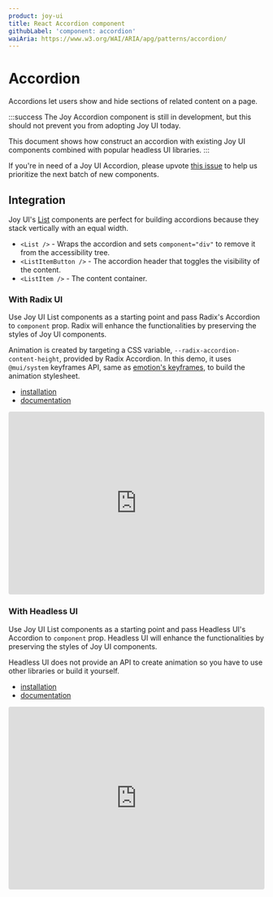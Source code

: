 ```yaml
---
product: joy-ui
title: React Accordion component
githubLabel: 'component: accordion'
waiAria: https://www.w3.org/WAI/ARIA/apg/patterns/accordion/
---
```


# Accordion

<p class="description">Accordions let users show and hide sections of related content on a page.</p>

:::success
The Joy Accordion component is still in development, but this should not prevent you from adopting Joy UI today.

This document shows how construct an accordion with existing Joy UI components combined with popular headless UI libraries.
:::

If you're in need of a Joy UI Accordion, please upvote [this issue](https://github.com/mui/material-ui/issues/36281) to help us prioritize the next batch of new components.

## Integration

Joy UI's [List](/joy-ui/react-list/) components are perfect for building accordions because they stack vertically with an equal width.

- `<List />` - Wraps the accordion and sets `component="div"` to remove it from the accessibility tree.
- `<ListItemButton />` - The accordion header that toggles the visibility of the content.
- `<ListItem />` - The content container.

### With Radix UI

Use Joy UI List components as a starting point and pass Radix's Accordion to `component` prop. Radix will enhance the functionalities by preserving the styles of Joy UI components.

Animation is created by targeting a CSS variable, `--radix-accordion-content-height`, provided by Radix Accordion. In this demo, it uses `@mui/system` keyframes API, same as [emotion's keyframes](https://emotion.sh/docs/keyframes), to build the animation stylesheet.

- [installation](https://www.radix-ui.com/docs/primitives/components/accordion#installation)
- [documentation](https://www.radix-ui.com/docs/primitives/components/accordion)

<iframe src="https://codesandbox.io/embed/joy-ui-feat-radix-accordion-4n2p04?module=%2Fdemo.tsx&fontsize=14&hidenavigation=1&theme=dark&view=preview"
     style="width:100%; height:360px; border:0; border-radius: 4px; overflow:hidden;"
     title="Joy UI feat. Radix UI Accordion"
     allow="accelerometer; ambient-light-sensor; camera; encrypted-media; geolocation; gyroscope; hid; microphone; midi; payment; usb; vr; xr-spatial-tracking"
     sandbox="allow-forms allow-modals allow-popups allow-presentation allow-same-origin allow-scripts"
   ></iframe>

### With Headless UI

Use Joy UI List components as a starting point and pass Headless UI's Accordion to `component` prop. Headless UI will enhance the functionalities by preserving the styles of Joy UI components.

Headless UI does not provide an API to create animation so you have to use other libraries or build it yourself.

- [installation](https://headlessui.com/react/disclosure#installation)
- [documentation](https://headlessui.com/react/disclosure)

<iframe src="https://codesandbox.io/embed/joy-ui-feat-headless-ui-disclosure-g2mqpr?module=%2Fdemo.tsx&fontsize=14&hidenavigation=1&theme=dark&view=preview"
     style="width:100%; height:360px; border:0; border-radius: 4px; overflow:hidden;"
     title="Joy UI feat. Headless UI Disclosure"
     allow="accelerometer; ambient-light-sensor; camera; encrypted-media; geolocation; gyroscope; hid; microphone; midi; payment; usb; vr; xr-spatial-tracking"
     sandbox="allow-forms allow-modals allow-popups allow-presentation allow-same-origin allow-scripts"
   ></iframe>
